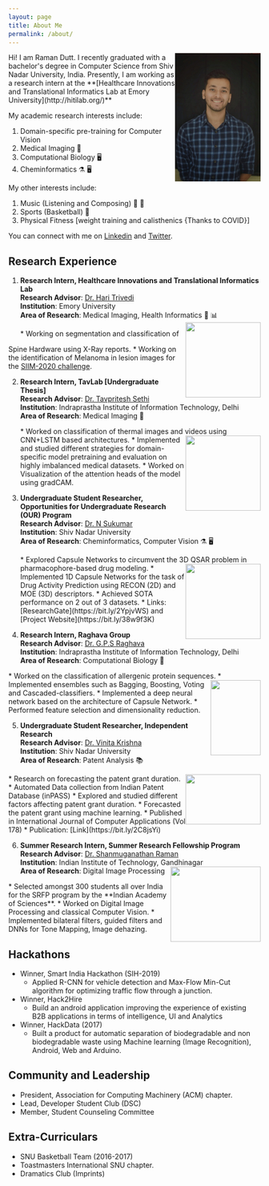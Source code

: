 ```yaml
---
layout: page
title: About Me
permalink: /about/
---
```

<img align="right" src="/images/raman.jpeg" width="171" height="256" />
Hi! I am Raman Dutt. I recently graduated with a bachelor's degree in Computer Science from Shiv Nadar University, India. Presently, I am working as a research intern at the **[Healthcare Innovations and Translational Informatics Lab at Emory University](http://hitilab.org/)**  

My academic research interests include: 
1. Domain-specific pre-training for Computer Vision
2. Medical Imaging :microscope:
3. Computational Biology :desktop_computer:
4. Cheminformatics :alembic: :desktop_computer:

My other interests include:  
1. Music (Listening and Composing) :musical_note: :guitar:
2. Sports (Basketball) :basketball:
3. Physical Fitness [weight training and calisthenics {Thanks to COVID}]   

You can connect with me on [Linkedin](https://www.linkedin.com/in/raman-dutt-84a472126/) and [Twitter](https://twitter.com/RamanDutt4).

## Research Experience  

1. **Research Intern, Healthcare Innovations and Translational Informatics Lab**     
   **Research Advisor**: [Dr. Hari Trivedi](https://med.emory.edu/departments/radiology/profile/?u=HMTRIVE)    
   **Institution**: Emory University  
   **Area of Research**: Medical Imaging, Health Informatics :microscope: :bar_chart: <img align="right" src="https://media.giphy.com/media/U7LqpyMWtoeSXayium/giphy.gif" width="150" height="150" />
   <p> </p>
    * Working on segmentation and classification of   
 Spine Hardware using X-Ray reports.
    * Working on the identification of Melanoma in lesion images for the [SIIM-2020 challenge](https://www.kaggle.com/c/siim-isic-melanoma-classification/overview).
 
<p> </p>
    
2. **Research Intern, TavLab [Undergraduate Thesis]**      
   **Research Advisor**: [Dr. Tavpritesh Sethi](https://www.iiitd.ac.in/tavpritesh)    
   **Institution**: Indraprastha Institute of Information Technology, Delhi    
   **Area of Research**: Medical Imaging :microscope:  
   <p> </p>
    * Worked on classification of thermal images and videos using CNN+LSTM based architectures. <img align="right" src="https://media.giphy.com/media/IaoleEkKamH4I/giphy.gif" width="150" height="150" />
    * Implemented and studied different strategies for domain-specific model pretraining and evaluation on highly imbalanced medical datasets.
    * Worked on Visualization of the attention heads of the model using gradCAM.
<p> </p>

3. **Undergraduate Student Researcher, Opportunities for Undergraduate Research (OUR) Program**  
   **Research Advisor**: [Dr. N Sukumar](https://chemistry.snu.edu.in/people/faculty/n-sukumar)  
   **Institution**: Shiv Nadar University  
   **Area of Research**: Cheminformatics, Computer Vision :alembic: :desktop_computer: 
   <p> </p>
    * Explored Capsule Networks to circumvent the 3D QSAR     
     problem in pharmacophore-based drug modeling. <img align="right" src="https://media.giphy.com/media/YkdMsdnGIk8tiuYlIZ/giphy.gif" width="150" height="150" />
    * Implemented 1D Capsule Networks for the task of Drug Activity Prediction using RECON (2D) and MOE (3D) descriptors. 
    * Achieved SOTA performance on 2 out of 3 datasets. 
    * Links: [ResearchGate](https://bit.ly/2YpjvWS) and [Project Website](https://bit.ly/38w9f3K)
<p> </p>  
  
4. **Research Intern, Raghava Group**  
   **Research Advisor**: [Dr. G.P.S Raghava](https://webs.iiitd.edu.in/raghava/)  
   **Institution**: Indraprastha Institute of Information Technology, Delhi  
   **Area of Research**: Computational Biology :petri_dish:
<p> </p>
    * Worked on the classification of allergenic protein sequences. <img align="right" src="https://media.giphy.com/media/l1fWtMmQbuGvm/giphy.gif" width="100" height="150" />
    * Implemented ensembles such as Bagging, Boosting, Voting and Cascaded-classifiers.
    * Implemented a deep neural network based on the architecture of Capsule Network. 
    * Performed feature selection and dimensionality reduction.
<p> </p>  

5. **Undergraduate Student Researcher, Independent Research**  
   **Research Advisor**: [Dr. Vinita Krishna](https://gm.snu.edu.in/people/faculty/vinita-krishna)  
   **Institution**: Shiv Nadar University  
   **Area of Research**: Patent Analysis :books: 
 <p> </p>
    * Research on forecasting the patent grant duration. <img align="right" src="https://media.giphy.com/media/LqCa8dVe41WPRzNozz/giphy.gif" width="150" height="100" />     
    * Automated Data collection from Indian Patent Database (inPASS)
    * Explored and studied different factors affecting patent grant duration.
    * Forecasted the patent grant using machine learning.
    * Published in International Journal of Computer Applications (Vol 178)
    * Publication: [Link](https://bit.ly/2C8jsYi)
<p> </p>  

6. **Summer Research Intern, Summer Research Fellowship Program**  
   **Research Advisor**: [Dr. Shanmuganathan Raman](https://www.iitgn.ac.in/faculty/cse/shanmuganathan)  
   **Institution**: Indian Institute of Technology, Gandhinagar  
   **Area of Research**: Digital Image Processing <img align="right" src="https://media.giphy.com/media/TQAdxJWqM5soE/giphy.gif" width="180" height="150" />
<p> </p>
     * Selected amongst 300 students all over India for the SRFP program by the **Indian Academy of Sciences**. 
     * Worked on Digital Image Processing and classical Computer Vision.
     * Implemented bilateral filters, guided filters and DNNs for Tone Mapping, Image dehazing.
<p> </p>

  
## Hackathons
* Winner, Smart India Hackathon (SIH-2019)
  * Applied R-CNN for vehicle detection and Max-Flow Min-Cut algorithm for optimizing traffic flow through a junction.
* Winner, Hack2Hire
  * Build an android application improving the experience of existing B2B applications in terms of intelligence, UI and Analytics
* Winner, HackData (2017)
  * Built a product for automatic separation of biodegradable and non biodegradable waste using Machine learning (Image Recognition), Android, Web and Arduino.
  
## Community and Leadership

* President, Association for Computing Machinery (ACM) chapter.
* Lead, Developer Student Club (DSC)
* Member, Student Counseling Committee

## Extra-Curriculars

* SNU Basketball Team (2016-2017)
* Toastmasters International SNU chapter.
* Dramatics Club (Imprints)
